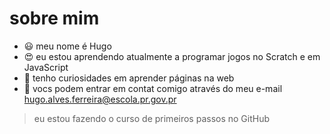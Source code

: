 # sobre mim
- :smiley: meu nome é Hugo
- :heart_eyes: eu estou aprendendo atualmente a programar jogos no Scratch e em JavaScript
- :eyes: tenho curiosidades em aprender páginas na web 
- :gift: vocs podem entrar em contat comigo através do meu e-mail hugo.alves.ferreira@escola.pr.gov.pr

> eu estou fazendo o curso de primeiros passos no GitHub
